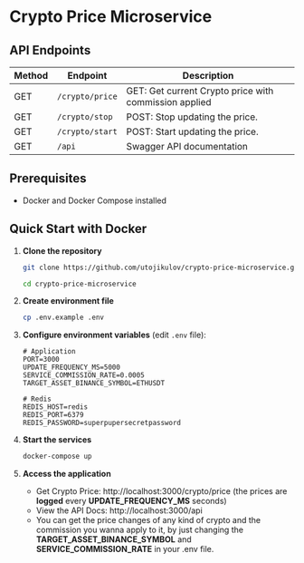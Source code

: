 # Crypto Price Microservice

## API Endpoints

| Method | Endpoint | Description |
|--------|----------|-------------|
| GET | `/crypto/price` | GET: Get current Crypto price with commission applied |
| GET | `/crypto/stop` | POST: Stop updating the price. |
| GET | `/crypto/start` | POST: Start updating the price. |
| GET | `/api` | Swagger API documentation |

## Prerequisites

- Docker and Docker Compose installed

## Quick Start with Docker

1. **Clone the repository**
   ```bash
   git clone https://github.com/utojikulov/crypto-price-microservice.git

   cd crypto-price-microservice
   ```

2. **Create environment file**
   ```bash
   cp .env.example .env
   ```

3. **Configure environment variables** (edit `.env` file):
   ```env
   # Application
   PORT=3000
   UPDATE_FREQUENCY_MS=5000
   SERVICE_COMMISSION_RATE=0.0005
   TARGET_ASSET_BINANCE_SYMBOL=ETHUSDT

   # Redis
   REDIS_HOST=redis
   REDIS_PORT=6379
   REDIS_PASSWORD=superpupersecretpassword
   ```

4. **Start the services**
   ```bash
   docker-compose up
   ```

5. **Access the application**
   - Get Crypto Price: http://localhost:3000/crypto/price (the prices are **logged** every **UPDATE_FREQUENCY_MS** seconds)
   - View the API Docs: http://localhost:3000/api
   - You can get the price changes of any kind of crypto and the commission you wanna apply to it, by just changing the **TARGET_ASSET_BINANCE_SYMBOL** and **SERVICE_COMMISSION_RATE** in your .env file.
